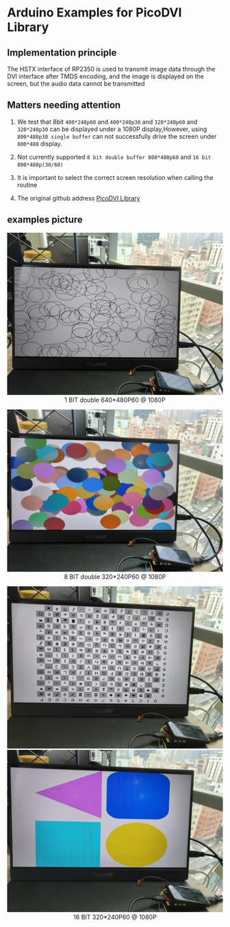 Arduino Examples for PicoDVI Library
====================================
## Implementation principle
The HSTX interface of RP2350 is used to transmit image data through the DVI interface after TMDS encoding, and the image is displayed on the screen, but the audio data cannot be transmitted

## Matters needing attention
1. We test that 8bit `400*240p60` and `400*240p30` and `320*240p60` and `320*240p30` can be displayed under a 1080P display,However, using `800*480p30 single buffer` can not successfully drive the screen under `800*480` display.

2. Not currently supported `8 bit double buffer 800*480p60` and `16 bit 800*480p(30/60)`

3. It is important to select the correct screen resolution when calling the routine

4. The original github address [PicoDVI Library](https://github.com/adafruit/PicoDVI)

## examples picture
<p align="center" width="100%">
    <img src="image/DVI_1.jpg">
    <br>
    1 BIT double 640*480P60 @ 1080P
</p>
<p align="center" width="100%">
    <img src="image/DVI_2.jpg">
    <br>
    8 BIT double 320*240P60 @ 1080P
</p>
<p align="center" width="100%">
    <img src="image/DVI_3.jpg">
    <img src="image/DVI_4.jpg">
    <br>
    16 BIT 320*240P60 @ 1080P
</p>